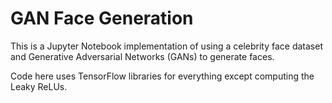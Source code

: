 # GAN Face Generation

This is a Jupyter Notebook implementation of using a celebrity face dataset and Generative Adversarial Networks (GANs) to generate faces.

Code here uses TensorFlow libraries  for everything except computing the Leaky ReLUs.


